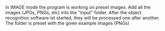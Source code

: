 In IMAGE mode the program is working on preset images.
Add all the images (JPGs, PNGs, etc) into the "Input" folder.
After the object recognition software ist started, they will be
processed one after another.
The folder is preset with the given example images (PNGs)
